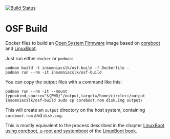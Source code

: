 [![Build Status](https://www.travis-ci.org/insomniacslk/osf-build.svg?branch=master)](https://www.travis-ci.org/insomniacslk/osf-build)

# OSF Build

Docker files to build an [Open System Firmware](https://www.opencompute.org/projects/open-system-firmware) image based on [coreboot](https://coreboot.org) and [LinuxBoot](https://linuxboot.org).

Just run either `docker` or `podman`:
```
podman build -t insomniacslk/osf-build -f Dockerfile .
podman run --rm -it insomniacslk/osf-build
```

You can copy the output files with a command like this:
```
podman run --rm -it --mount type=bind,source="${PWD}"/output,target=/home/circleci/output insomniacslk/osf-build sudo cp coreboot.rom disk.img output/
```

This will create an `output` directory on the host system, containing
`coreboot.rom` and `disk.img`.


This is mostly equivalent to the process described in the chapter
[LinuxBoot using coreboot, u-root and systemboot](https://github.com/linuxboot/book/blob/master/coreboot.u-root.systemboot/README.md)
of the [LinuxBoot book](https://github.com/linuxboot/book).
